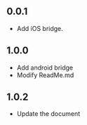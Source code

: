 ## 0.0.1

* Add iOS bridge.

## 1.0.0

* Add android bridge
* Modify ReadMe.md

## 1.0.2
* Update the document